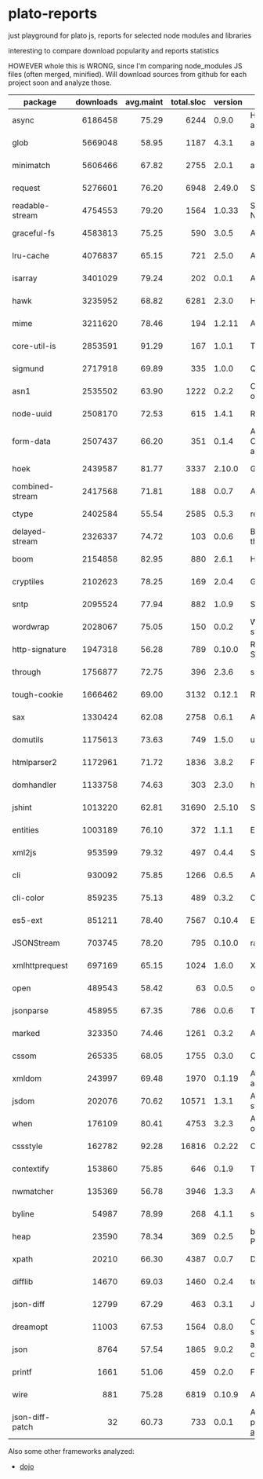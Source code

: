 

# plato-reports

just playground for plato js, reports for selected node modules and libraries

interesting to compare download popularity and reports statistics

HOWEVER whole this is WRONG, since I'm comparing node_modules JS files (often merged, minified).
Will download sources from github for each project soon and analyze those.


|package|downloads|avg.maint|total.sloc|version|description|links|
|-------|--------:|--------:|---------:|-------|-----------|-----|
| async | 6186458 | 75.29|6244 | 0.9.0|Higher-order functions and common patterns for asynchronous code  | [report](http://htmlpreview.github.io/?https://github.com/ainthek/plato-reports/blob/master/reports/async/index.html), [npm](https://www.npmjs.org/package/async) |
| glob | 5669048 | 58.95|1187 | 4.3.1|a little globber  | [report](http://htmlpreview.github.io/?https://github.com/ainthek/plato-reports/blob/master/reports/glob/index.html), [npm](https://www.npmjs.org/package/glob) |
| minimatch | 5606466 | 67.82|2755 | 2.0.1|a glob matcher in javascript  | [report](http://htmlpreview.github.io/?https://github.com/ainthek/plato-reports/blob/master/reports/minimatch/index.html), [npm](https://www.npmjs.org/package/minimatch) |
| request | 5276601 | 76.20|6948 | 2.49.0|Simplified HTTP request client.  | [report](http://htmlpreview.github.io/?https://github.com/ainthek/plato-reports/blob/master/reports/request/index.html), [npm](https://www.npmjs.org/package/request) |
| readable-stream | 4754553 | 79.20|1564 | 1.0.33|Streams2, a user-land copy of the stream library from Node.js v0.10.x  | [report](http://htmlpreview.github.io/?https://github.com/ainthek/plato-reports/blob/master/reports/readable-stream/index.html), [npm](https://www.npmjs.org/package/readable-stream) |
| graceful-fs | 4583813 | 75.25|590 | 3.0.5|A drop-in replacement for fs, making various improvements.  | [report](http://htmlpreview.github.io/?https://github.com/ainthek/plato-reports/blob/master/reports/graceful-fs/index.html), [npm](https://www.npmjs.org/package/graceful-fs) |
| lru-cache | 4076837 | 65.15|721 | 2.5.0|A cache object that deletes the least-recently-used items.  | [report](http://htmlpreview.github.io/?https://github.com/ainthek/plato-reports/blob/master/reports/lru-cache/index.html), [npm](https://www.npmjs.org/package/lru-cache) |
| isarray | 3401029 | 79.24|202 | 0.0.1|Array#isArray for older browsers  | [report](http://htmlpreview.github.io/?https://github.com/ainthek/plato-reports/blob/master/reports/isarray/index.html), [npm](https://www.npmjs.org/package/isarray) |
| hawk | 3235952 | 68.82|6281 | 2.3.0|HTTP Hawk Authentication Scheme  | [report](http://htmlpreview.github.io/?https://github.com/ainthek/plato-reports/blob/master/reports/hawk/index.html), [npm](https://www.npmjs.org/package/hawk) |
| mime | 3211620 | 78.46|194 | 1.2.11|A comprehensive library for mime-type mapping  | [report](http://htmlpreview.github.io/?https://github.com/ainthek/plato-reports/blob/master/reports/mime/index.html), [npm](https://www.npmjs.org/package/mime) |
| core-util-is | 2853591 | 91.29|167 | 1.0.1|The `util.is\*` functions introduced in Node v0.12.  | [report](http://htmlpreview.github.io/?https://github.com/ainthek/plato-reports/blob/master/reports/core-util-is/index.html), [npm](https://www.npmjs.org/package/core-util-is) |
| sigmund | 2717918 | 69.89|335 | 1.0.0|Quick and dirty signatures for Objects.  | [report](http://htmlpreview.github.io/?https://github.com/ainthek/plato-reports/blob/master/reports/sigmund/index.html), [npm](https://www.npmjs.org/package/sigmund) |
| asn1 | 2535502 | 63.90|1222 | 0.2.2|Contains parsers and serializers for ASN.1 (currently BER only)  | [report](http://htmlpreview.github.io/?https://github.com/ainthek/plato-reports/blob/master/reports/asn1/index.html), [npm](https://www.npmjs.org/package/asn1) |
| node-uuid | 2508170 | 72.53|615 | 1.4.1|Rigorous implementation of RFC4122 (v1 and v4) UUIDs.  | [report](http://htmlpreview.github.io/?https://github.com/ainthek/plato-reports/blob/master/reports/node-uuid/index.html), [npm](https://www.npmjs.org/package/node-uuid) |
| form-data | 2507437 | 66.20|351 | 0.1.4|A module to create readable "multipart/form-data" streams.  Can be used to submit forms and file uploads to other web applications.  | [report](http://htmlpreview.github.io/?https://github.com/ainthek/plato-reports/blob/master/reports/form-data/index.html), [npm](https://www.npmjs.org/package/form-data) |
| hoek | 2439587 | 81.77|3337 | 2.10.0|General purpose node utilities  | [report](http://htmlpreview.github.io/?https://github.com/ainthek/plato-reports/blob/master/reports/hoek/index.html), [npm](https://www.npmjs.org/package/hoek) |
| combined-stream | 2417568 | 71.81|188 | 0.0.7|A stream that emits multiple other streams one after another.  | [report](http://htmlpreview.github.io/?https://github.com/ainthek/plato-reports/blob/master/reports/combined-stream/index.html), [npm](https://www.npmjs.org/package/combined-stream) |
| ctype | 2402584 | 55.54|2585 | 0.5.3|read and write binary structures and data types  | [report](http://htmlpreview.github.io/?https://github.com/ainthek/plato-reports/blob/master/reports/ctype/index.html), [npm](https://www.npmjs.org/package/ctype) |
| delayed-stream | 2326337 | 74.72|103 | 0.0.6|Buffers events from a stream until you are ready to handle them.  | [report](http://htmlpreview.github.io/?https://github.com/ainthek/plato-reports/blob/master/reports/delayed-stream/index.html), [npm](https://www.npmjs.org/package/delayed-stream) |
| boom | 2154858 | 82.95|880 | 2.6.1|HTTP-friendly error objects  | [report](http://htmlpreview.github.io/?https://github.com/ainthek/plato-reports/blob/master/reports/boom/index.html), [npm](https://www.npmjs.org/package/boom) |
| cryptiles | 2102623 | 78.25|169 | 2.0.4|General purpose crypto utilities  | [report](http://htmlpreview.github.io/?https://github.com/ainthek/plato-reports/blob/master/reports/cryptiles/index.html), [npm](https://www.npmjs.org/package/cryptiles) |
| sntp | 2095524 | 77.94|882 | 1.0.9|SNTP Client  | [report](http://htmlpreview.github.io/?https://github.com/ainthek/plato-reports/blob/master/reports/sntp/index.html), [npm](https://www.npmjs.org/package/sntp) |
| wordwrap | 2028067 | 75.05|150 | 0.0.2|Wrap those words. Show them at what columns to start and stop.  | [report](http://htmlpreview.github.io/?https://github.com/ainthek/plato-reports/blob/master/reports/wordwrap/index.html), [npm](https://www.npmjs.org/package/wordwrap) |
| http-signature | 1947318 | 56.28|789 | 0.10.0|Reference implementation of Joyent's HTTP Signature Scheme  | [report](http://htmlpreview.github.io/?https://github.com/ainthek/plato-reports/blob/master/reports/http-signature/index.html), [npm](https://www.npmjs.org/package/http-signature) |
| through | 1756877 | 72.75|396 | 2.3.6|simplified stream construction  | [report](http://htmlpreview.github.io/?https://github.com/ainthek/plato-reports/blob/master/reports/through/index.html), [npm](https://www.npmjs.org/package/through) |
| tough-cookie | 1666462 | 69.00|3132 | 0.12.1|RFC6265 Cookies and Cookie Jar for node.js  | [report](http://htmlpreview.github.io/?https://github.com/ainthek/plato-reports/blob/master/reports/tough-cookie/index.html), [npm](https://www.npmjs.org/package/tough-cookie) |
| sax | 1330424 | 62.08|2758 | 0.6.1|An evented streaming XML parser in JavaScript  | [report](http://htmlpreview.github.io/?https://github.com/ainthek/plato-reports/blob/master/reports/sax/index.html), [npm](https://www.npmjs.org/package/sax) |
| domutils | 1175613 | 73.63|749 | 1.5.0|utilities for working with htmlparser2's dom  | [report](http://htmlpreview.github.io/?https://github.com/ainthek/plato-reports/blob/master/reports/domutils/index.html), [npm](https://www.npmjs.org/package/domutils) |
| htmlparser2 | 1172961 | 71.72|1836 | 3.8.2|Fast & forgiving HTML/XML/RSS parser  | [report](http://htmlpreview.github.io/?https://github.com/ainthek/plato-reports/blob/master/reports/htmlparser2/index.html), [npm](https://www.npmjs.org/package/htmlparser2) |
| domhandler | 1133758 | 74.63|303 | 2.3.0|handler for htmlparser2 that turns pages into a dom  | [report](http://htmlpreview.github.io/?https://github.com/ainthek/plato-reports/blob/master/reports/domhandler/index.html), [npm](https://www.npmjs.org/package/domhandler) |
| jshint | 1013220 | 62.81|31690 | 2.5.10|Static analysis tool for JavaScript  | [report](http://htmlpreview.github.io/?https://github.com/ainthek/plato-reports/blob/master/reports/jshint/index.html), [npm](https://www.npmjs.org/package/jshint) |
| entities | 1003189 | 76.10|372 | 1.1.1|Encode & decode XML/HTML entities with ease  | [report](http://htmlpreview.github.io/?https://github.com/ainthek/plato-reports/blob/master/reports/entities/index.html), [npm](https://www.npmjs.org/package/entities) |
| xml2js | 953599 | 79.32|497 | 0.4.4|Simple XML to JavaScript object converter.  | [report](http://htmlpreview.github.io/?https://github.com/ainthek/plato-reports/blob/master/reports/xml2js/index.html), [npm](https://www.npmjs.org/package/xml2js) |
| cli | 930092 | 75.85|1266 | 0.6.5|A tool for rapidly building command line apps  | [report](http://htmlpreview.github.io/?https://github.com/ainthek/plato-reports/blob/master/reports/cli/index.html), [npm](https://www.npmjs.org/package/cli) |
| cli-color | 859235 | 75.13|489 | 0.3.2|Colors, formatting and other tools for the console  | [report](http://htmlpreview.github.io/?https://github.com/ainthek/plato-reports/blob/master/reports/cli-color/index.html), [npm](https://www.npmjs.org/package/cli-color) |
| es5-ext | 851211 | 78.40|7567 | 0.10.4|ECMAScript 5 extensions and ES6 shims  | [report](http://htmlpreview.github.io/?https://github.com/ainthek/plato-reports/blob/master/reports/es5-ext/index.html), [npm](https://www.npmjs.org/package/es5-ext) |
| JSONStream | 703745 | 78.20|795 | 0.10.0|rawStream.pipe(JSONStream.parse()).pipe(streamOfObjects)  | [report](http://htmlpreview.github.io/?https://github.com/ainthek/plato-reports/blob/master/reports/JSONStream/index.html), [npm](https://www.npmjs.org/package/JSONStream) |
| xmlhttprequest | 697169 | 65.15|1024 | 1.6.0|XMLHttpRequest for Node  | [report](http://htmlpreview.github.io/?https://github.com/ainthek/plato-reports/blob/master/reports/xmlhttprequest/index.html), [npm](https://www.npmjs.org/package/xmlhttprequest) |
| open | 489543 | 58.42|63 | 0.0.5|open a file or url in the user's preferred application  | [report](http://htmlpreview.github.io/?https://github.com/ainthek/plato-reports/blob/master/reports/open/index.html), [npm](https://www.npmjs.org/package/open) |
| jsonparse | 458955 | 67.35|786 | 0.0.6|This is a pure-js JSON streaming parser for node.js  | [report](http://htmlpreview.github.io/?https://github.com/ainthek/plato-reports/blob/master/reports/jsonparse/index.html), [npm](https://www.npmjs.org/package/jsonparse) |
| marked | 323350 | 74.46|1261 | 0.3.2|A markdown parser built for speed  | [report](http://htmlpreview.github.io/?https://github.com/ainthek/plato-reports/blob/master/reports/marked/index.html), [npm](https://www.npmjs.org/package/marked) |
| cssom | 265335 | 68.05|1755 | 0.3.0|CSS Object Model implementation and CSS parser  | [report](http://htmlpreview.github.io/?https://github.com/ainthek/plato-reports/blob/master/reports/cssom/index.html), [npm](https://www.npmjs.org/package/cssom) |
| xmldom | 243997 | 69.48|1970 | 0.1.19|A W3C Standard XML DOM(Level2 CORE) implementation and parser(DOMParser/XMLSerializer).  | [report](http://htmlpreview.github.io/?https://github.com/ainthek/plato-reports/blob/master/reports/xmldom/index.html), [npm](https://www.npmjs.org/package/xmldom) |
| jsdom | 202076 | 70.62|10571 | 1.3.1|A JavaScript implementation of the DOM and HTML standards  | [report](http://htmlpreview.github.io/?https://github.com/ainthek/plato-reports/blob/master/reports/jsdom/index.html), [npm](https://www.npmjs.org/package/jsdom) |
| when | 176109 | 80.41|4753 | 3.2.3|A lightweight Promises/A+ and when() implementation, plus other async goodies.  | [report](http://htmlpreview.github.io/?https://github.com/ainthek/plato-reports/blob/master/reports/when/index.html), [npm](https://www.npmjs.org/package/when) |
| cssstyle | 162782 | 92.28|16816 | 0.2.22|CSSStyleDeclaration Object Model implementation  | [report](http://htmlpreview.github.io/?https://github.com/ainthek/plato-reports/blob/master/reports/cssstyle/index.html), [npm](https://www.npmjs.org/package/cssstyle) |
| contextify | 153860 | 75.85|646 | 0.1.9|Turn an object into a persistent execution context.  | [report](http://htmlpreview.github.io/?https://github.com/ainthek/plato-reports/blob/master/reports/contextify/index.html), [npm](https://www.npmjs.org/package/contextify) |
| nwmatcher | 135369 | 56.78|3946 | 1.3.3|A CSS3-compliant JavaScript selector engine.  | [report](http://htmlpreview.github.io/?https://github.com/ainthek/plato-reports/blob/master/reports/nwmatcher/index.html), [npm](https://www.npmjs.org/package/nwmatcher) |
| byline | 54987 | 78.99|268 | 4.1.1|super-simple line-by-line Stream reader  | [report](http://htmlpreview.github.io/?https://github.com/ainthek/plato-reports/blob/master/reports/byline/index.html), [npm](https://www.npmjs.org/package/byline) |
| heap | 23590 | 78.34|369 | 0.2.5|binary heap (priority queue) algorithms (ported from Python's heapq module)  | [report](http://htmlpreview.github.io/?https://github.com/ainthek/plato-reports/blob/master/reports/heap/index.html), [npm](https://www.npmjs.org/package/heap) |
| xpath | 20210 | 66.30|4387 | 0.0.7|DOM 3 Xpath implemention and helper for node.js.  | [report](http://htmlpreview.github.io/?https://github.com/ainthek/plato-reports/blob/master/reports/xpath/index.html), [npm](https://www.npmjs.org/package/xpath) |
| difflib | 14670 | 69.03|1460 | 0.2.4|text diff library ported from Python's difflib module  | [report](http://htmlpreview.github.io/?https://github.com/ainthek/plato-reports/blob/master/reports/difflib/index.html), [npm](https://www.npmjs.org/package/difflib) |
| json-diff | 12799 | 67.29|463 | 0.3.1|JSON diff  | [report](http://htmlpreview.github.io/?https://github.com/ainthek/plato-reports/blob/master/reports/json-diff/index.html), [npm](https://www.npmjs.org/package/json-diff) |
| dreamopt | 11003 | 67.53|1564 | 0.8.0|Command-line parser with readable syntax from your sweetest dreams  | [report](http://htmlpreview.github.io/?https://github.com/ainthek/plato-reports/blob/master/reports/dreamopt/index.html), [npm](https://www.npmjs.org/package/dreamopt) |
| json | 8764 | 57.54|1865 | 9.0.2|a 'json' command for massaging and processing JSON on the command line  | [report](http://htmlpreview.github.io/?https://github.com/ainthek/plato-reports/blob/master/reports/json/index.html), [npm](https://www.npmjs.org/package/json) |
| printf | 1661 | 51.06|459 | 0.2.0|Full implementation of the `printf` family in pure JS.  | [report](http://htmlpreview.github.io/?https://github.com/ainthek/plato-reports/blob/master/reports/printf/index.html), [npm](https://www.npmjs.org/package/printf) |
| wire | 881 | 75.28|6819 | 0.10.9|A light, fast, flexible Javascript IOC container.  | [report](http://htmlpreview.github.io/?https://github.com/ainthek/plato-reports/blob/master/reports/wire/index.html), [npm](https://www.npmjs.org/package/wire) |
| json-diff-patch | 32 | 60.73|733 | 0.0.1|A JavaScript implementation of the JSON Media Type for partial modifications: http://tools.ietf.org/html/draft-ietf-appsawg-json-patch-06  | [report](http://htmlpreview.github.io/?https://github.com/ainthek/plato-reports/blob/master/reports/json-diff-patch/index.html), [npm](https://www.npmjs.org/package/json-diff-patch) |


Also some other frameworks analyzed:

- [dojo](http://htmlpreview.github.io/?https://github.com/ainthek/plato-reports/blob/master/reports/dojo/index.html)


